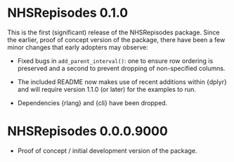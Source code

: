 # NHSRepisodes 0.1.0

This is the first (significant) release of the NHSRepisodes package. Since the
earlier, proof of concept version of the package, there have been a few minor
changes that early adopters may observe:

- Fixed bugs in `add_parent_interval()`: one to ensure row ordering is preserved
  and a second to prevent dropping of non-specified columns.
  
- The included README now makes use of recent additions within {dplyr} and will
  require version 1.1.0 (or later) for the examples to run.
  
- Dependencies {rlang} and {cli} have been dropped.

# NHSRepisodes 0.0.0.9000

- Proof of concept / initial development version of the package.
